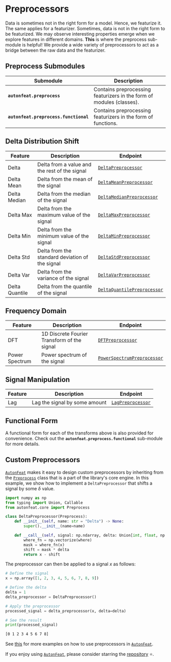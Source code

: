 <!-- 
Author(s): Dhruv Srikanth
Email(s): dsrikant (at) andrew (dot) cmu (dot) edu
Acknowledgements:
Copyright (c) 2023 Carnegie Mellon University, Auton Lab
This code is subject to the license terms contained in the code repo.
-->

# Preprocessors

Data is sometimes not in the right form for a model. Hence, we featurize it. The same applies for a featurizer. Sometimes, data is not in the right form to be featurized. We may observe interesting properties emerge when we explore features in different domains. **This** is where the preprocess sub-module is helpful! We provide a wide variety of preprocessors to act as a bridge between the raw data and the featurizer.

## Preprocess Submodules

| Submodule | Description |
| --- | --- |
| **`autonfeat.preprocess`** | Contains preprocessing featurizers in the form of modules (classes). |
| **`autonfeat.preprocess.functional`** | Contains preprocessing featurizers in the form of functions. |

## Delta Distribution Shift

| Feature | Description | Endpoint |
| --- | --- | --- |
| Delta | Delta from a value and the rest of the signal | [`DeltaPreprocessor`](transform/delta_preprocessor.md) |
| Delta Mean | Delta from the mean of the signal | [`DeltaMeanPreprocessor`](transform/delta_mean_preprocessor.md) |
| Delta Median | Delta from the median of the signal | [`DeltaMedianPreprocessor`](transform/delta_median_preprocessor.md) |
| Delta Max | Delta from the maximum value of the signal | [`DeltaMaxPreprocessor`](transform/delta_max_preprocessor.md) |
| Delta Min | Delta from the minimum value of the signal | [`DeltaMinPreprocessor`](transform/delta_min_preprocessor.md) |
| Delta Std | Delta from the standard deviation of the signal | [`DeltaStdPreprocessor`](transform/delta_std_preprocessor.md) |
| Delta Var | Delta from the variance of the signal | [`DeltaVarPreprocessor`](transform/delta_var_preprocessor.md) |
| Delta Quantile | Delta from the quantile of the signal | [`DeltaQuantilePreprocessor`](transform/delta_quantile_preprocessor.md) |


## Frequency Domain

| Feature | Description | Endpoint |
| --- | --- | --- |
| DFT | 1D Discrete Fourier Transform of the signal | [`DFTPreprocessor`](transform/dft_preprocessor.md) |
| Power Spectrum | Power spectrum of the signal | [`PowerSpectrumPreprocessor`](transform/power_spectrum_preprocessor.md) |

## Signal Manipulation
| Feature | Description | Endpoint |
| --- | --- | --- |
| Lag | Lag the signal by some amount | [`LagPreprocessor`](transform/lag_preprocessor.md) |

## Functional Form

A functional form for each of the transforms above is also provided for convenience. Check out the **`autonfeat.preprocess.functional`** sub-module for more details.

## Custom Preprocessors

[`AutonFeat`](../../index.md) makes it easy to design custom preprocessors by inheriting from the [`Preprocess`](../core/preprocess.md) class that is a part of the library's core engine. In this example, we show how to implement a `DeltaPreprocessor` that shifts a signal by some $\delta$ value.

```python
import numpy as np
from typing import Union, Callable
from autonfeat.core import Preprocess

class DeltaPreprocessor(Preprocess):
    def __init__(self, name: str = "Delta") -> None:
        super().__init__(name=name)

    def __call__(self, signal: np.ndarray, delta: Union[int, float, np.int_, np.float_], where: Callable[[Union[int, float, np.int_, np.float_]], Union[bool, np.bool_]] = lambda x: not np.isnan(x)) -> np.ndarray:
        where_fn = np.vectorize(where)
        mask = where_fn(x)
        shift = mask * delta
        return x - shift
```

The preprocessor can then be applied to a signal $x$ as follows:

```python
# Define the signal
x = np.array([1, 2, 3, 4, 5, 6, 7, 8, 9])

# Define the delta
delta = 1
delta_preprocessor = DeltaPreprocessor()

# Apply the preprocessor
processed_signal = delta_preprocessor(x, delta=delta)

# See the result
print(processed_signal)
```

```bash
[0 1 2 3 4 5 6 7 8]
```


See [this](../../tutorials/tutorials.md) for more examples on how to use preprocessors in [`AutonFeat`](../../index.md).


If you enjoy using [`AutonFeat`](../../index.md), please consider starring the [repository](https://github.com/autonlab/AutonFeat) ⭐️.
